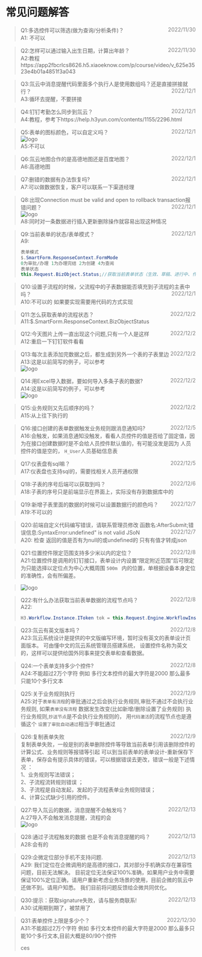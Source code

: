 <style>
.fontColor {
    color: gray;
    float: right;
}

.imgstyle {
    max-width: 50%;
    max-height: 50%;
}
</style>

# 常见问题解答

> Q1:多选控件可以筛选(做为查询/分析条件)？<span class="fontColor" >
> 2022/11/30 </span></br>
> A1: 不可以

> Q2:怎样可以通过输入出生日期，计算出年龄？<span class="fontColor" >
> 2022/11/30 </span></br>
> A2:教程https://app2fbcrlcs8626.h5.xiaoeknow.com/p/course/video/v_625e3523e4b01a4851f3a043 </br>

> Q3:氚云中消息提醒代码里面多个执行人是使用数组吗？还是直接拼接就行？</span><span class="fontColor" >
> 2022/12/1 </span></br>
> A3:循环去提醒，不要拼接

> Q4:钉钉考勤怎么同步到氚云？<span class="fontColor" >
> 2022/12/1 </span></br>
> A4:教程，参考下https://help.h3yun.com/contents/1155/2296.html

> Q5:表单的图标颜色，可以自定义吗？<span class="fontColor" >
> 2022/12/1 </span></br>
![logo](../img/faq-1.png ':size=20%')</br>
> A5:不可以

> Q6:氚云地图合作的是高德地图还是百度地图？<span class="fontColor" >
> 2022/12/1 </span></br>
> A6:高德地图


> Q7:删错的数据有办法恢复吗?<span class="fontColor" >
> 2022/12/1 </span></br>
> A7:可以做数据恢复，客户可以联系一下渠道经理

> Q8:出现Connection must be valid and open to rollback transaction报错问题？<span class="fontColor" >
> 2022/12/1 </span></br>
> ![logo](../img/faq-2.png ':size=20%')</br>
> A8:同时对一条数据进行插入更新删除操作就容易出现这种情况

> Q9:当前表单的状态/表单模式？<span class="fontColor" >
> 2022/12/1 </span></br>
> A9:
> ~~~cs
> 表单模式
> $.SmartForm.ResponseContext.FormMode   
>0为审批/办理 1为办理完结 2为创建 4为查阅
> 表单状态
>this.Request.BizObject.Status;//获取当前表单状态（生效、草稿、进行中、作废）
> ~~~ 


> Q10:设置子流程的时候，父流程中的子表数据能否填充到子流程的主表中吗？<span class="fontColor" >
> 2022/12/1 </span></br>
> A10:不可以的 如果要实现需要用代码的方式实现

> Q11:怎么获取表单的流程状态？
> <span class="fontColor" > 2022/12/2 </span></br>
> A11:$.SmartForm.ResponseContext.BizObjectStatus

> Q12:今天图片上传一直出现这个问题,只有一个人是这样
> <span class="fontColor" > 2022/12/2 </span></br>
> A12:重启一下钉钉软件看看

> Q13:每次主表添加完数据之后，都生成到另外一个表的子表里边
> <span class="fontColor" > 2022/12/2 </span></br>
> A13:这是以前简写的例子，可以参考</br>
> ![logo](../img/faq-3.png ':size=20%')

> Q14:用Excel导入数据，要如何导入多条子表的数据?
> <span class="fontColor" > 2022/12/2 </span></br>
> A14:这是以前简写的例子，可以参考</br>
> ![logo](../img/faq-4.png ':size=20%')

> Q15:业务规则又先后顺序的吗？
> <span class="fontColor" > 2022/12/2 </span></br>
> A15:从上往下执行的

> Q16:接口创建的表单数据触发业务规则跟消息通知吗?
> <span class="fontColor" > 2022/12/5 </span></br>
> A16:会触发，如果消息通知没触发，看看人员控件的值是否给了固定值，因为在接口创建数据时是不会给人员控件默认值的，有可能没发是因为
> 人员控件的值是空的，  ```H_User```人员基础信息表

> Q17:仪表盘有sql嘛？
> <span class="fontColor" > 2022/12/5 </span></br>
> A17:仪表盘也支持sql的，需要找相关人员开通权限

> Q18:子表的序号后端可以获取到吗？
> <span class="fontColor" > 2022/12/6 </span></br>
> A18:子表的序号只是前端显示在界面上，实际没有存到数据库中的

> Q19:新增子表里面的数据的时候可以设置数据行的颜色吗？
> <span class="fontColor" > 2022/12/7 </span></br>
> A19:不可以的

> Q20:前端自定义代码编写错误，请联系管理员修改
> 函数名:AfterSubmit;错误信息:SyntaxError:undefined" is not valid JSoN
> <span class="fontColor" > 2022/12/7 </span></br>
> A20: 检查 返回的值是否有为null的或undefined的 只有有值才转成json

> Q21:位置控件限定范围支持多少米以内的定位？
> <span class="fontColor" > 2022/12/8 </span></br>
> A21:位置控件是调用的钉钉接口，表单设计内设置“限定附近范围”后可限定为只能选择以定位点为中心大概周围 ```500m ```
> 内的位置，单根据设备本身定位的准确性，会有所偏差。

> ![logo](../img/faq-5.png ':size=20%')


> Q22:有什么办法获取当前表单数据的流程节点吗？<span class="fontColor" >
> 2022/12/8 </span></br>
> A22:
> ~~~ cs
> H3.Workflow.Instance.IToken tok = this.Request.Engine.WorkflowInstanceManager.GetWorkflowInstance("流程id").GetLastToken();
> ~~~ 



> Q23:氚云有英文版本吗？
> <span class="fontColor" >
> 2022/12/8 </span></br>
> A23:氚云系统设计是提供的中文版编写环境，暂时没有英文的表单设计页面版本。 可由懂中文的氚云系统管理员搭建系统，
> 设置控件名称为英文的，这样可以提供给国外同事来提交表单和查看数据。

> Q24:一个表单支持多少个控件?<span class="fontColor" >
> 2022/12/8</span></br>
> A24:不能超过2万个字符  例如 多行文本控件的最大字符是2000  那么最多只能10个多行文本

> Q25:关于业务规则执行
> <span class="fontColor" >
> 2022/12/9</span></br>
> A25:对于```表单有流程```的审批通过之后会执行业务规则,审批不通过不会执行业务规则,
> 如果```表单没有流程``` 数据发生改变(比如新增/删除设置了业务规则) 执行业务规则,```抄送节点```是不会执行业务规则的，
> 用```代码激活```的流程节点也是遵循这个
> ```设置了审批自动通过```相当于审批通过

> Q26:复制表单失败
 > <span class="fontColor" >
> 2022/12/9</span></br>
> 复制表单失败，一般是别的表单删除控件等导致当前表单引用该删除控件的计算公式、业务规则等报错等引起 可以到当前表单的表单设计-重新保存下表单，保存会有提示具体的错误，可以根据错误去更改，错误一般是下述情况 ：</br>
1、业务规则写法错误；</br>
2、子流程流转规则错误 ；</br>
3、子流程是自动发起，发起的子流程表单业务规则错误；</br>
4、计算公式缺少引用的控件。

> Q27:导入氚云的数据，消息提醒不会触发吗？
> <span class="fontColor" >
> 2022/12/13 </span></br>
> A:27导入不会触发消息提醒，流程的会</br>
> ![logo](../img/faq-6.png ':size=20%')

> Q28:通过子流程触发的数据 也是不会有消息提醒的吗？
> <span class="fontColor" >
> 2022/12/13 </span></br>
> A28:会有的


>Q29:企微定位部分手机不支持问题.
> <span class="fontColor" >
> 2022/12/13 </span></br>
>A29: 我们定位在企微调用的是高德的接口，其对部分手机确实存在兼容性问题，目前无法解决。
目前定位无法保证100%准确，如果用户业务中需要保证100%定位正确，请用户重新考虑业务场景的使用，目前企微的氛云中还做不到。请用户知悉。
我们目前将问题反馈给企微共同优化。

>Q30:提示：获取signature失败，请与服务商联系!
> <span class="fontColor" >
> 2022/12/13 </span></br>
> A30:试用期到期了，被禁用了

> Q31:表单控件上限是多少个？
> <span class="fontColor" >
> 2022/12/30 </span></br>
> A31:不能超过2万个字符  例如 多行文本控件的最大字符是2000  那么最多只能10个多行文本,目前大概是80/90个控件
> 
> ces 